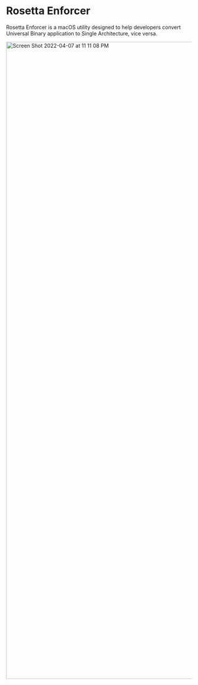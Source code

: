 # Rosetta Enforcer
Rosetta Enforcer is a macOS utility designed to help developers convert Universal Binary application to Single Architecture, vice versa.

<img width="1728" alt="Screen Shot 2022-04-07 at 11 11 08 PM" src="https://user-images.githubusercontent.com/35755386/162355597-4289368d-0792-49ea-a36e-d065fd25f65b.png">
